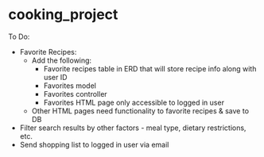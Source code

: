 # cooking_project

To Do:
- Favorite Recipes:
    - Add the following:
        - Favorite recipes table in ERD that will store recipe info along with user ID
        - Favorites model
        - Favorites controller
        - Favorites HTML page only accessible to logged in user
    - Other HTML pages need functionality to favorite recipes & save to DB
- Filter search results by other factors - meal type, dietary restrictions, etc.
- Send shopping list to logged in user via email